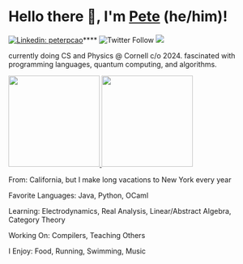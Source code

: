 # Hello there 👋, I'm [Pete](mailto:peterspellingbee@gmail.com) (he/him)!

[![Linkedin: peterpcao](https://img.shields.io/badge/-Hey,listen!-blue?style=flat-square&logo=Linkedin&logoColor=white&link=https://https://www.linkedin.com/in/peterpcao/)](https://www.linkedin.com/in/peterpcao/)**** ![Twitter Follow](https://img.shields.io/twitter/follow/peter_p_cao?style=social) ![](https://komarev.com/ghpvc/?username=petecao&color=blueviolet)

currently doing CS and Physics @ Cornell c/o 2024. fascinated with programming languages, quantum computing, and algorithms.

<a href="https://github.com/petecao">
  <img height="180em" src="https://github-readme-stats.vercel.app/api?username=petecao&show_icons=true&theme=gruvbox" />
  <img height="180em" src="https://github-readme-stats-eight-theta.vercel.app/api/top-langs/?username=petecao&theme=gruvbox&layout=compact" />
</a>

From: California, but I make long vacations to New York every year

Favorite Languages: Java, Python, OCaml

Learning: Electrodynamics, Real Analysis, Linear/Abstract Algebra, Category Theory

Working On: Compilers, Teaching Others

I Enjoy: Food, Running, Swimming, Music


<!--
**petecao/petecao** is a ✨ _special_ ✨ repository because its `README.md` (this file) appears on your GitHub profile.

Here are some ideas to get you started:

- 🔭 I’m currently working on ...
- 🌱 I’m currently learning ...
- 👯 I’m looking to collaborate on ...
- 🤔 I’m looking for help with ...
- 💬 Ask me about ...
- 📫 How to reach me: ...
- 😄 Pronouns: ...
- ⚡ Fun fact: ...
-->
